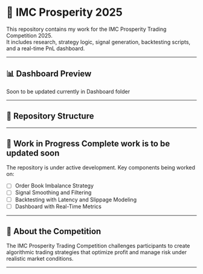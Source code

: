 # 🧠 IMC Prosperity 2025

This repository contains my work for the IMC Prosperity Trading Competition 2025.  
It includes research, strategy logic, signal generation, backtesting scripts, and a real-time PnL dashboard.

---

## 📊 Dashboard Preview

Soon to be updated currently in Dashboard folder

---

## 📁 Repository Structure


---

## 🚀 Work in Progress Complete work is to be updated soon

The repository is under active development. Key components being worked on:
- [ ] Order Book Imbalance Strategy
- [ ] Signal Smoothing and Filtering
- [ ] Backtesting with Latency and Slippage Modeling
- [ ] Dashboard with Real-Time Metrics

---

## 📌 About the Competition

The IMC Prosperity Trading Competition challenges participants to create algorithmic trading strategies that optimize profit and manage risk under realistic market conditions.

---




